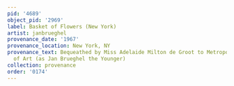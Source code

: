 ```yaml
---
pid: '4689'
object_pid: '2969'
label: Basket of Flowers (New York)
artist: janbrueghel
provenance_date: '1967'
provenance_location: New York, NY
provenance_text: Bequeathed by Miss Adelaide Milton de Groot to Metropolitan Museum
  of Art (as Jan Brueghel the Younger)
collection: provenance
order: '0174'
---
```

